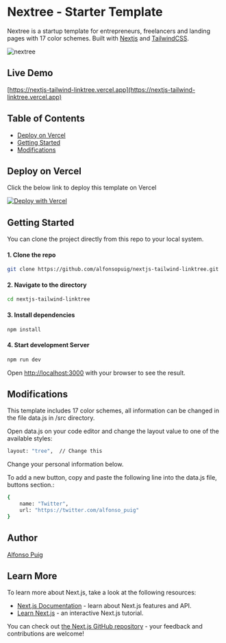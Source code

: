 # Nextree - Starter Template

Nextree is a startup template for entrepreneurs, freelancers and landing pages with 17 color schemes. Built with [Nextjs](https://nextjs.org/) and [TailwindCSS](https://tailwindcss.com/).

![nextree](https://user-images.githubusercontent.com/13857079/202289792-5a0fdcde-7e97-41a9-b0be-1cc720c3e9c8.jpg)

## Live Demo

[https://nextjs-tailwind-linktree.vercel.app](https://nextjs-tailwind-linktree.vercel.app)

## Table of Contents

- [Deploy on Vercel](#deploy-on-vercel)
- [Getting Started](#getting-started)
- [Modifications](#modifications)


## Deploy on Vercel

Click the below link to deploy this template on Vercel

[![Deploy with Vercel](https://vercel.com/button)](https://vercel.com/new/clone?repository-url=https%3A%2F%2Fgithub.com%2Falfonsopuig%2Fnextjs-tailwind-linktree)

## Getting Started

You can clone the project directly from this repo to your local system.

#### 1. Clone the repo

```bash
git clone https://github.com/alfonsopuig/nextjs-tailwind-linktree.git
```

#### 2. Navigate to the directory

```bash
cd nextjs-tailwind-linktree
```

#### 3. Install dependencies

```bash
npm install
```

#### 4. Start development Server

```bash
npm run dev
```

Open [http://localhost:3000](http://localhost:3000) with your browser to see the result.


## Modifications

This template includes 17 color schemes, all information can be changed in the file data.js in /src directory.

Open data.js on your code editor and change the layout value to one of the available styles:

```bash
layout: "tree",  // Change this
```

Change your personal information below.

To add a new button, copy and paste the following line into the data.js file, buttons section.:

```bash
{       
    name: "Twitter", 
    url: "https://twitter.com/alfonso_puig" 
}
```

## Author
[Alfonso Puig](http://alfonsopuig.es)


## Learn More

To learn more about Next.js, take a look at the following resources:

- [Next.js Documentation](https://nextjs.org/docs) - learn about Next.js features and API.
- [Learn Next.js](https://nextjs.org/learn) - an interactive Next.js tutorial.

You can check out [the Next.js GitHub repository](https://github.com/vercel/next.js/) - your feedback and contributions are welcome!
